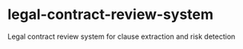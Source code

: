 # legal-contract-review-system
Legal contract review system for clause extraction and risk detection
